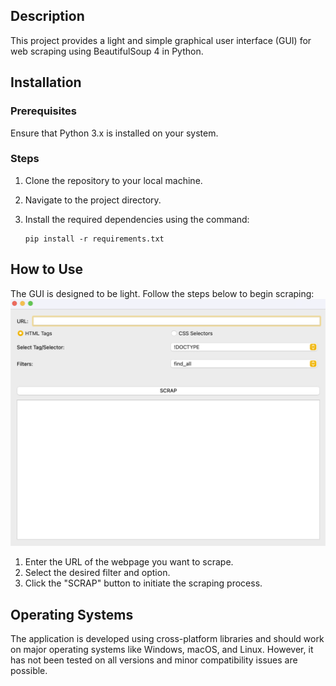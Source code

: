 ## Description

This project provides a light and simple graphical user interface (GUI) for web scraping using BeautifulSoup 4 in Python.
## Installation

### Prerequisites

Ensure that Python 3.x is installed on your system.

### Steps

1. Clone the repository to your local machine.
2. Navigate to the project directory.
3. Install the required dependencies using the command:

   ```
   pip install -r requirements.txt
   ```

## How to Use

The GUI is designed to be light. Follow the steps below to begin scraping:
![Screenshot](medias/Screenshot%202023-08-19%20at%2009.34.08.png)

1. Enter the URL of the webpage you want to scrape.
2. Select the desired filter and option.
3. Click the "SCRAP" button to initiate the scraping process.

## Operating Systems

The application is developed using cross-platform libraries and should work on major operating systems like Windows, macOS, and Linux. However, it has not been tested on all versions and minor compatibility issues are possible.

